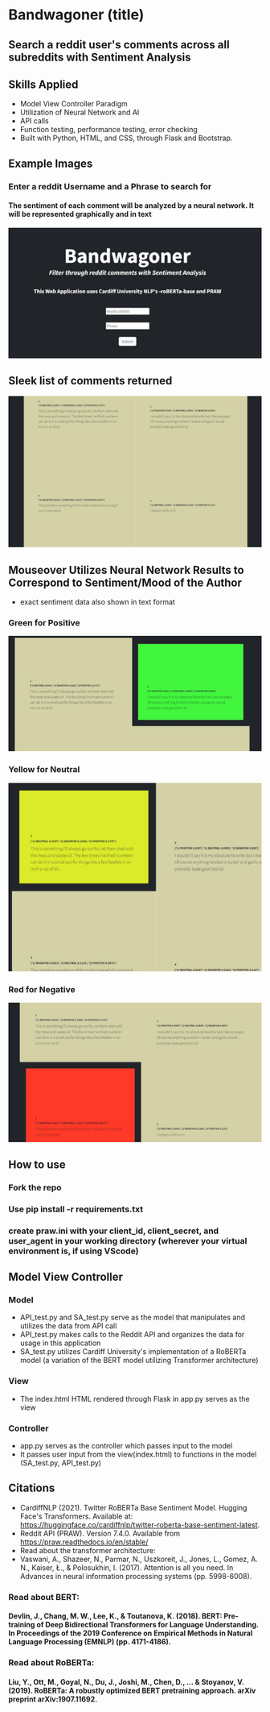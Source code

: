 # Bandwagoner (title)
## Search a reddit user's comments across all subreddits with Sentiment Analysis
## Skills Applied

- Model View Controller Paradigm
- Utilization of Neural Network and AI
- API calls
- Function testing, performance testing, error checking
- Built with Python, HTML, and CSS, through Flask and Bootstrap.


## Example Images

### Enter a reddit Username and a Phrase to search for
#### The sentiment of each comment will be analyzed by a neural network. It will be represented graphically and in text
![Alt Text](./readmeimages/1.JPG)
## Sleek list of comments returned
![Alt Text](./readmeimages/2.JPG)
## Mouseover Utilizes Neural Network Results to  Correspond to Sentiment/Mood of the Author
- exact sentiment data also shown in text format
### Green for Positive
![Alt Text](./readmeimages/3.jpg)
### Yellow for Neutral
![Alt Text](./readmeimages/4.jpg)
### Red for Negative
![Alt Text](./readmeimages/5.jpg)

## How to use
### Fork the repo
### Use pip install -r requirements.txt
### create praw.ini with your client_id, client_secret, and user_agent in your working directory (wherever your virtual environment is, if using VScode)






## Model View Controller
### Model
- API_test.py and SA_test.py serve as the model that manipulates and utilizes the data from API call
- API_test.py makes calls to the Reddit API and organizes the data for usage in this application
- SA_test.py utilizes Cardiff University's implementation of a RoBERTa model (a variation of the BERT model utilizing Transformer architecture)
### View
- The index.html HTML rendered through Flask in app.py serves as the view
### Controller
- app.py serves as the controller which passes input to the model
- It passes user input from the view(index.html) to functions in the model (SA_test.py, API_test.py)



## Citations
- CardiffNLP (2021). Twitter RoBERTa Base Sentiment Model. Hugging Face's Transformers. Available at: https://huggingface.co/cardiffnlp/twitter-roberta-base-sentiment-latest. 
- Reddit API (PRAW). Version 7.4.0. Available from https://praw.readthedocs.io/en/stable/
- Read about the transformer architecture:
- Vaswani, A., Shazeer, N., Parmar, N., Uszkoreit, J., Jones, L., Gomez, A. N., Kaiser, Ł., & Polosukhin, I. (2017). Attention is all you need. In Advances in neural information processing systems (pp. 5998-6008).
### Read about BERT:
#### Devlin, J., Chang, M. W., Lee, K., & Toutanova, K. (2018). BERT: Pre-training of Deep Bidirectional Transformers for Language Understanding. In Proceedings of the 2019 Conference on Empirical Methods in Natural Language Processing (EMNLP) (pp. 4171-4186).
### Read about RoBERTa:
#### Liu, Y., Ott, M., Goyal, N., Du, J., Joshi, M., Chen, D., ... & Stoyanov, V. (2019). RoBERTa: A robustly optimized BERT pretraining approach. arXiv preprint arXiv:1907.11692.


